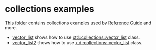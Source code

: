 # collections examples

[This folder](.) contains collections examples used by [Reference Guide](https://codedocs.xyz/gammasoft71/xtd/) and more.

* [vector_list](vector_list/README.md) shows how to use [xtd::collections::vector_list](../../../src/xtd.core/include/xtd/collections/vector_list.h) class.
* [vector_list2](vector_list2/README.md) shows how to use [xtd::collections::vector_list](../../../src/xtd.core/include/xtd/collections/vector_list.h) class.
